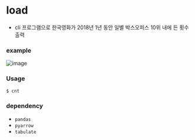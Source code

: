 # load

- cli 프로그램으로 한국영화가 2018년 1년 동안 일별 박스오피스 10위 내에 든 횟수 출력

### example
![image](https://github.com/user-attachments/assets/25436a9e-0fc8-4c39-897e-f508b9591a53)

### Usage
```bash
$ cnt

```

### dependency
- `pandas`
- `pyarrow`
- `tabulate`

